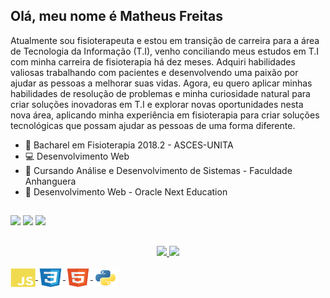 ## Olá, meu nome é Matheus Freitas

Atualmente sou fisioterapeuta e estou em transição de carreira para a área de Tecnologia da Informação (T.I), venho conciliando meus estudos em T.I com minha carreira de fisioterapia há dez meses. Adquiri habilidades valiosas trabalhando com pacientes e desenvolvendo uma paixão por ajudar as pessoas a melhorar suas vidas. Agora, eu quero aplicar minhas habilidades de resolução de problemas e minha curiosidade natural para criar soluções inovadoras em T.I e explorar novas oportunidades nesta nova área, aplicando minha experiência em fisioterapia para criar soluções tecnológicas que possam ajudar as pessoas de uma forma diferente.

- 🌱 Bacharel em Fisioterapia 2018.2 - ASCES-UNITA
- 💻 Desenvolvimento Web
- 🌱 Cursando Análise e Desenvolvimento de Sistemas - Faculdade Anhanguera
- 🌱 Desenvolvimento Web - Oracle Next Education

 ##
 
<div> 
  <a href="https://instagram.com/matheusmakaa" target="_blank"><img src="https://img.shields.io/badge/-Instagram-%23E4405F?style=for-the-badge&logo=instagram&logoColor=white" target="_blank"></a>
  <a href = "mailto:matheusmakaa2017@gmail.com"><img src="https://img.shields.io/badge/-Gmail-%23333?style=for-the-badge&logo=gmail&logoColor=white" target="_blank"></a>
  <a href="https://www.linkedin.com/in/matheus-freitas-045149248" target="_blank"><img src="https://img.shields.io/badge/-LinkedIn-%230077B5?style=for-the-badge&logo=linkedin&logoColor=white" target="_blank"></a> 
  
</div>

##

<div align="center">
  <a href="https://github.com/makafreitasdev">
  <img height="180em" src="https://github-readme-stats.vercel.app/api?username=makafreitasdev&show_icons=true&theme=dark&include_all_commits=true&count_private=true"/>
  <img height="180em" src="https://github-readme-stats.vercel.app/api/top-langs/?username=makafreitasdev&layout=compact&langs_count=7&theme=dark"/>
</div>

<div style="display: inline_block"><br>
  <img align="center" alt="Maka-Js" height="30" width="40" src="https://raw.githubusercontent.com/devicons/devicon/master/icons/javascript/javascript-plain.svg">
  <img align="center" alt="Maka-CSS" height="30" width="40" src="https://raw.githubusercontent.com/devicons/devicon/master/icons/css3/css3-original.svg">
  <img align="center" alt="Maka-HTML" height="30" width="40" src="https://raw.githubusercontent.com/devicons/devicon/master/icons/html5/html5-original.svg">
  <img align="center" alt="Maka-Python" height="30" width="40" src="https://raw.githubusercontent.com/devicons/devicon/master/icons/python/python-original.svg">
</div>
 
